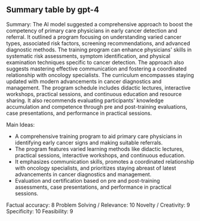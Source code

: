 ## Summary table by gpt-4
Summary: 
The AI model suggested a comprehensive approach to boost the competency of primary care physicians in early cancer detection and referral. It outlined a program focusing on understanding varied cancer types, associated risk factors, screening recommendations, and advanced diagnostic methods. The training program can enhance physicians' skills in systematic risk assessments, symptom identification, and physical examination techniques specific to cancer detection. The approach also suggests mastering effective communication and fostering a coordinated relationship with oncology specialists. The curriculum encompasses staying updated with modern advancements in cancer diagnostics and management. The program schedule includes didactic lectures, interactive workshops, practical sessions, and continuous education and resource sharing. It also recommends evaluating participants' knowledge accumulation and competence through pre and post-training evaluations, case presentations, and performance in practical sessions.

Main Ideas: 
- A comprehensive training program to aid primary care physicians in identifying early cancer signs and making suitable referrals.
- The program features varied learning methods like didactic lectures, practical sessions, interactive workshops, and continuous education.
- It emphasizes communication skills, promotes a coordinated relationship with oncology specialists, and prioritizes staying abreast of latest advancements in cancer diagnostics and management.
- Evaluation and certification based on pre and post-training assessments, case presentations, and performance in practical sessions.

Factual accuracy: 8
Problem Solving / Relevance: 10
Novelty / Creativity: 9
Specificity: 10
Feasibility: 9